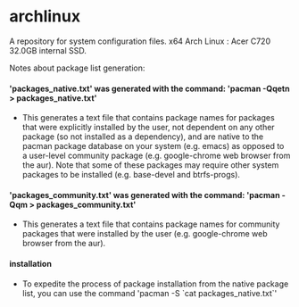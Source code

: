 # archlinux
A repository for system configuration files. x64 Arch Linux : Acer C720 32.0GB internal SSD.

Notes about package list generation:

#### 'packages_native.txt' was generated with the command: 'pacman -Qqetn > packages_native.txt'
* This generates a text file that contains package names for packages that were explicitly installed 
by 
the user, not dependent on any other package (so not installed as a dependency), and are native to the pacman 
package database on your system (e.g. emacs) as opposed to a user-level community package (e.g. google-chrome web browser from the aur). Note that some of these packages may require other system packages to be 
installed (e.g. base-devel and btrfs-progs).

#### 'packages_community.txt' was generated with the command: 'pacman -Qqm > packages_community.txt'
* This generates a text file that contains package names for community packages that were installed by 
the user (e.g. google-chrome web browser from the aur).

#### installation
* To expedite the process of package installation from the native package list, you 
can use the command 'pacman -S \`cat packages_native.txt\`'
